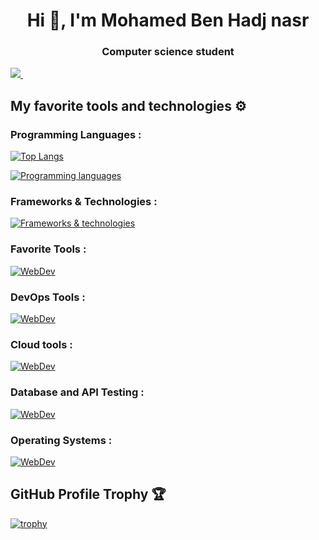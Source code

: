 <h1 align="center">Hi 👋, I'm Mohamed Ben Hadj nasr</h1>
<h3 align="center">Computer science student</h3>

<a href="https://www.linkedin.com/in/mohamed-ben-hadj-nasr-a14601322">
<img src="https://img.shields.io/badge/Linkedin-%231DA1F2.svg?style=for-the-badge&logo=Linkedin&logoColor=white">
</a>
&nbsp;&nbsp;&nbsp;&nbsp;&nbsp;&nbsp;&nbsp;&nbsp;
<div>

## My favorite tools and technologies ⚙️

<h3>Programming Languages :</h3>

[![Top Langs](https://github-readme-stats.vercel.app/api/top-langs/?username=mmed-hajnasr&layout=donut&theme=github_dark)](https://github.com/anuraghazra/github-readme-stats)

[![Programming languages](https://skillicons.dev/icons?i=rust,cpp,bash,python,lua,nix,latex,php,js)](https://skillicons.dev)

<h3>Frameworks & Technologies :</h3>

[![Frameworks & technologies](https://skillicons.dev/icons?i=tauri,svelte,angular,react,vite)](https://skillicons.dev)

<h3>Favorite Tools :</h3>

[![WebDev](https://skillicons.dev/icons?i=vim,neovim,git,obsidian)](https://skillicons.dev)

<h3>DevOps Tools :</h3>

[![WebDev](https://skillicons.dev/icons?i=github,docker,kubernetes,jenkins)](https://skillicons.dev)

<h3>Cloud tools :</h3>

[![WebDev](https://skillicons.dev/icons?i=terraform,azure)](https://skillicons.dev)

<h3>Database and API Testing :</h3>

[![WebDev](https://skillicons.dev/icons?i=sqlite,mysql,postman)](https://skillicons.dev)

<h3>Operating Systems :</h3>

[![WebDev](https://skillicons.dev/icons?i=linux,nix,arch,redhat)](https://skillicons.dev)

## GitHub Profile Trophy 🏆

[![trophy](https://github-profile-trophy.vercel.app/?username=ferjaboss&row=1&margin-w=40)](https://github.com/ryo-ma/github-profile-trophy)
